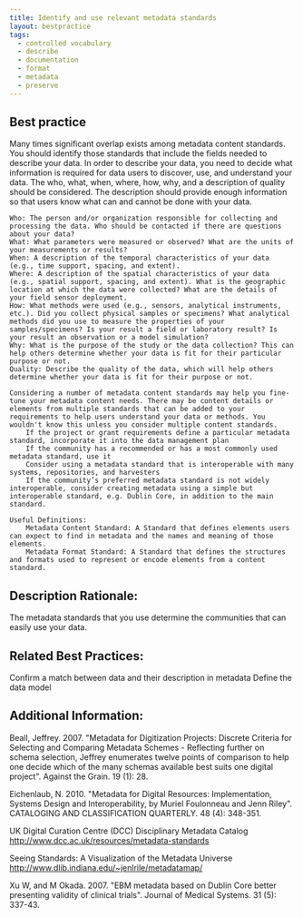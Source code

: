 ```yaml
---
title: Identify and use relevant metadata standards
layout: bestpractice
tags:
  - controlled vocabulary
  - describe
  - documentation
  - format
  - metadata
  - preserve
---
```


## Best practice

Many times significant overlap exists among metadata content standards. You should identify those standards that include the fields needed to describe your data. In order to describe your data, you need to decide what information is required for data users to discover, use, and understand your data. The who, what, when, where, how, why, and a description of quality should be considered. The description should provide enough information so that users know what can and cannot be done with your data.

    Who: The person and/or organization responsible for collecting and processing the data. Who should be contacted if there are questions about your data?
    What: What parameters were measured or observed? What are the units of your measurements or results?
    When: A description of the temporal characteristics of your data (e.g., time support, spacing, and extent).
    Where: A description of the spatial characteristics of your data (e.g., spatial support, spacing, and extent). What is the geographic location at which the data were collected? What are the details of your field sensor deployment.
    How: What methods were used (e.g., sensors, analytical instruments, etc.). Did you collect physical samples or specimens? What analytical methods did you use to measure the properties of your samples/specimens? Is your result a field or laboratory result? Is your result an observation or a model simulation?
    Why: What is the purpose of the study or the data collection? This can help others determine whether your data is fit for their particular purpose or not.
    Quality: Describe the quality of the data, which will help others determine whether your data is fit for their purpose or not.

    Considering a number of metadata content standards may help you fine-tune your metadata content needs. There may be content details or elements from multiple standards that can be added to your requirements to help users understand your data or methods. You wouldn't know this unless you consider multiple content standards.
        If the project or grant requirements define a particular metadata standard, incorporate it into the data management plan
        If the community has a recommended or has a most commonly used metadata standard, use it
        Consider using a metadata standard that is interoperable with many systems, repositories, and harvesters
        If the community’s preferred metadata standard is not widely interoperable, consider creating metadata using a simple but interoperable standard, e.g. Dublin Core, in addition to the main standard.

    Useful Definitions:
        Metadata Content Standard: A Standard that defines elements users can expect to find in metadata and the names and meaning of those elements.
        Metadata Format Standard: A Standard that defines the structures and formats used to represent or encode elements from a content standard.

## Description Rationale: 

The metadata standards that you use determine the communities that can easily use your data.

## Related Best Practices: 
Confirm a match between data and their description in metadata
Define the data model

## Additional Information: 

Beall, Jeffrey. 2007. "Metadata for Digitization Projects: Discrete Criteria for Selecting and Comparing Metadata Schemes - Reflecting further on schema selection, Jeffrey enumerates twelve points of comparison to help one decide which of the many schemas available best suits one digital project". Against the Grain. 19 (1): 28.

Eichenlaub, N. 2010. "Metadata for Digital Resources: Implementation, Systems Design and Interoperability, by Muriel Foulonneau and Jenn Riley". CATALOGING AND CLASSIFICATION QUARTERLY. 48 (4): 348-351.

UK Digital Curation Centre (DCC) Disciplinary Metadata Catalog
http://www.dcc.ac.uk/resources/metadata-standards

Seeing Standards: A Visualization of the Metadata Universe
http://www.dlib.indiana.edu/~jenlrile/metadatamap/

Xu W, and M Okada. 2007. "EBM metadata based on Dublin Core better presenting validity of clinical trials". Journal of Medical Systems. 31 (5): 337-43.
